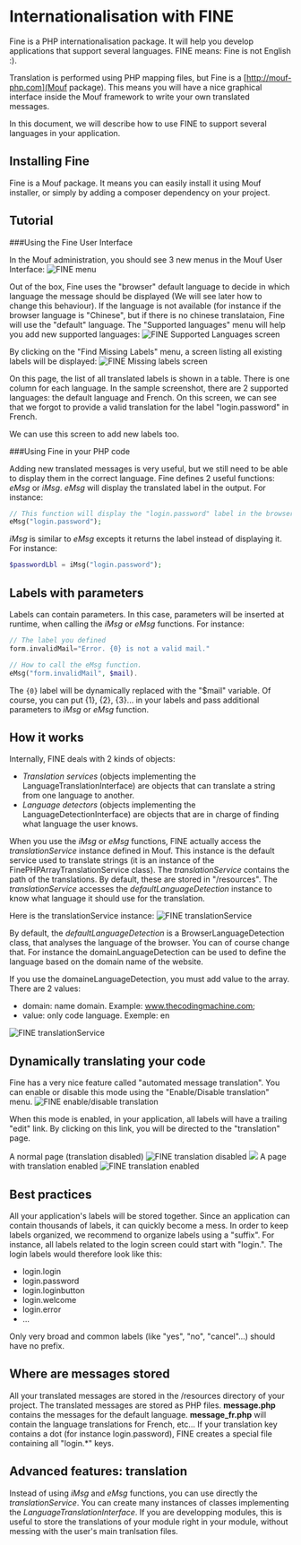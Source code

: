 Internationalisation with FINE
==============================

Fine is a PHP internationalisation package. It will help you develop applications that support several languages.
FINE means: Fine is not English :).

Translation is performed using PHP mapping files, but Fine is a [http://mouf-php.com](Mouf package).
This means you will have a nice graphical interface inside the Mouf framework to write your own translated messages.

In this document, we will describe how to use FINE to support several languages in your application.

Installing Fine
---------------

Fine is a Mouf package. It means you can easily install it using Mouf installer, or simply by adding a composer dependency on your project.

Tutorial
--------

###Using the Fine User Interface

In the Mouf administration, you should see 3 new menus in the Mouf User Interface:
![FINE menu](https://raw.github.com/thecodingmachine/utils.i18n.fine/3.0/doc/images/fineMenu.jpg)

Out of the box, Fine uses the "browser" default language to decide in which language the message should be displayed (We will see later how to change this behaviour).
If the language is not available (for instance if the browser language is "Chinese", but if there is no chinese translataion, Fine will use the "default" language.
The "Supported languages" menu will help you add new supported languages:
![FINE Supported Languages screen](https://raw.github.com/thecodingmachine/utils.i18n.fine/3.0/doc/images/supportedLanguages.jpg)

By clicking on the "Find Missing Labels" menu, a screen listing all existing labels will be displayed:
![FINE Missing labels screen](https://raw.github.com/thecodingmachine/utils.i18n.fine/3.0/doc/images/missingLabels.jpg)

On this page, the list of all translated labels is shown in a table. There is one column for each language.
In the sample screenshot, there are 2 supported languages: the default language and French. On this screen,
we can see that we forgot to provide a valid translation for the label "login.password" in French.

We can use this screen to add new labels too.

###Using Fine in your PHP code

Adding new translated messages is very useful, but we still need to be able to display them in the correct language.
Fine defines 2 useful functions: *eMsg* or *iMsg*.
*eMsg* will display the translated label in the output. For instance:

```php
// This function will display the "login.password" label in the browser's language.
eMsg("login.password");
```

*iMsg* is similar to *eMsg* excepts it returns the label instead of displaying it. For instance:
```php
$passwordLbl = iMsg("login.password");
```

Labels with parameters
----------------------

Labels can contain parameters. In this case, parameters will be inserted at runtime, when calling the *iMsg* or *eMsg* functions.
For instance:

```php
// The label you defined
form.invalidMail="Error. {0} is not a valid mail."

// How to call the eMsg function. 
eMsg("form.invalidMail", $mail).
```

The <code>{0}</code> label will be dynamically replaced with the "$mail" variable. Of course, you can put {1}, {2}, {3}... in your labels and pass additional parameters to *iMsg* or *eMsg* function.


How it works
------------

Internally, FINE deals with 2 kinds of objects:
- *Translation services* (objects implementing the LanguageTranslationInterface) are objects that can translate a string from one language to another.
- *Language detectors* (objects implementing the LanguageDetectionInterface) are objects that are in charge of finding what language the user knows.

When you use the *iMsg* or *eMsg* functions, FINE actually access the *translationService* instance defined in Mouf.
This instance is the default service used to translate strings (it is an instance of the FinePHPArrayTranslationService class).
The *translationService* contains the path of the translations. By default, these are stored in "/resources".
The *translationService* accesses the *defaultLanguageDetection* instance to know what language it should use for the translation.

Here is the translationService instance:
![FINE translationService](https://raw.github.com/thecodingmachine/utils.i18n.fine/3.0/doc/images/mouf_translationService.png)

By default, the *defaultLanguageDetection* is a BrowserLanguageDetection class, that analyses the language of the browser.
You can of course change that. For instance the domainLanguageDetection can be used to define the language based on the domain name of the website.

If you use the domaineLanguageDetection, you must add value to the array. There are 2 values:
- domain: name domain. Example: www.thecodingmachine.com;
- value: only code language. Exemple: en

![FINE translationService](https://raw.github.com/thecodingmachine/utils.i18n.fine/3.0/doc/images/mouf_domainelanguagedetection.png)


Dynamically translating your code
---------------------------------

Fine has a very nice feature called "automated message translation". You can enable or disable this mode using the "Enable/Disable translation" menu.
![FINE enable/disable translation](https://raw.github.com/thecodingmachine/utils.i18n.fine/3.0/doc/images/enableDisableTranslation.jpg)

When this mode is enabled, in your application, all labels will have a trailing "edit" link. By clicking on this link, you will be directed to the "translation" page.

A normal page (translation disabled)
![FINE translation disabled](https://raw.github.com/thecodingmachine/utils.i18n.fine/3.0/doc/images/translationDisabled.jpg)
<img src="images/translationDisabled.jpg" />
A page with translation enabled
![FINE translation enabled](https://raw.github.com/thecodingmachine/utils.i18n.fine/3.0/doc/images/translationEnabled.jpg)

Best practices
--------------

All your application's labels will be stored together. Since an application can contain thousands of labels, it can quickly become a mess.
In order to keep labels organized, we recommend to organize labels using a "suffix". For instance, all labels
related to the login screen could start with "login.".
The login labels would therefore look like this:

- login.login
- login.password
- login.loginbutton
- login.welcome
- login.error
- ...

Only very broad and common labels (like "yes", "no", "cancel"...) should have no prefix.

Where are messages stored
-------------------------

All your translated messages are stored in the /resources directory of your project.
The translated messages are stored as PHP files. <b>message.php</b> contains the messages for the default language. <b>message_fr.php</b> will contain the
language translations for French, etc...
If your translation key contains a dot (for instance login.password), FINE creates a special file containing all "login.*" keys.

Advanced features: translation
------------------------------

Instead of using *iMsg* and *eMsg* functions, you can use directly the *translationService*. You can create many instances
of classes implementing the *LanguageTranslationInterface*. If you are developping modules, this is useful to store the
translations of your module right in your module, without messing with the user's main tranlsation files.
